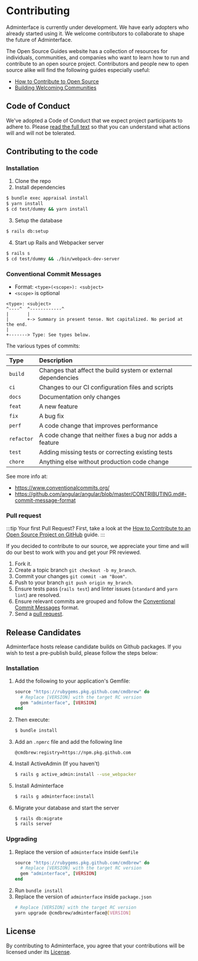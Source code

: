 # Contributing
Adminterface is currently under development. We have early adopters who already started using it. We welcome contributors to collaborate to shape the future of Adminterface.

The Open Source Guides website has a collection of resources for individuals, communities, and companies who want to learn how to run and contribute to an open source project. Contributors and people new to open source alike will find the following guides especially useful:
- [How to Contribute to Open Source](https://opensource.guide/how-to-contribute/)
- [Building Welcoming Communities](https://opensource.guide/building-community/)

## Code of Conduct
We've adopted a Code of Conduct that we expect project participants to adhere to. Please [read the full text](https://adminterface.io/code-of-conduct) so that you can understand what actions will and will not be tolerated.

## Contributing to the code
### Installation
1. Clone the repo
2. Install dependencies
  ```bash
  $ bundle exec appraisal install
  $ yarn install
  $ cd test/dummy && yarn install
  ```
3. Setup the database
  ```bash
  $ rails db:setup
  ```
4. Start up Rails and Webpacker server
  ```bash
  $ rails s
  $ cd test/dummy && ./bin/webpack-dev-server
  ```

### Conventional Commit Messages
- Format: `<type>(<scope>): <subject>`
- `<scope>` is optional

```
<type>: <subject>
^----^  ^------------^
|       |
|       +-> Summary in present tense. Not capitalized. No period at the end.
|
+-------> Type: See types below.
```

The various types of commits:

| Type       | Description
| :--------- | :------------------
| `build`    | Changes that affect the build system or external dependencies
| `ci`       | Changes to our CI configuration files and scripts
| `docs`     | Documentation only changes
| `feat`     | A new feature
| `fix`      | A bug fix
| `perf`     | A code change that improves performance
| `refactor` | A code change that neither fixes a bug nor adds a feature
| `test`     | Adding missing tests or correcting existing tests
| `chore`    | Anything else without production code change

See more info at:
- https://www.conventionalcommits.org/
- https://github.com/angular/angular/blob/master/CONTRIBUTING.md#-commit-message-format

### Pull request
:::tip
Your first Pull Request? First, take a look at the [How to Contribute to an Open Source Project on GitHub](https://egghead.io/courses/how-to-contribute-to-an-open-source-project-on-github) guide.
:::

If you decided to contribute to our source, we appreciate your time and will do our best to work with you and get your PR reviewed.

1. Fork it.
2. Create a topic branch `git checkout -b my_branch`.
3. Commit your changes `git commit -am "Boom"`.
4. Push to your branch `git push origin my_branch`.
5. Ensure tests pass (`rails test`) and linter issues (`standard` and `yarn lint`) are resolved.
6. Ensure relevant commits are grouped and follow the [Conventional Commit Messages](#conventional-commit-messages) format.
7. Send a [pull request](https://github.com/CMDBrew/adminterface/pulls).

## Release Candidates
Adminterface hosts release candidate builds on Github packages. If you wish to test a pre-publish build, please follow the steps below:

### Installation
1. Add the following to your application's Gemfile:
   ```ruby
   source "https://rubygems.pkg.github.com/cmdbrew" do
     # Replace [VERSION] with the target RC version
     gem "adminterface", [VERSION]
   end
   ```
2. Then execute:
   ```bash
   $ bundle install
   ```
3. Add an `.npmrc` file and add the following line
   ```shell
   @cmdbrew:registry=https://npm.pkg.github.com
   ```
4. Install ActiveAdmin (If you haven't)
   ```bash
   $ rails g active_admin:install --use_webpacker
   ```
5. Install Adminterface
   ```bash
   $ rails g adminterface:install
   ```
6. Migrate your database and start the server
   ```bash
   $ rails db:migrate
   $ rails server
   ```

### Upgrading
1. Replace the version of `adminterface` inside `Gemfile`
   ```ruby
   source "https://rubygems.pkg.github.com/cmdbrew" do
     # Replace [VERSION] with the target RC version
     gem "adminterface", [VERSION]
   end
   ```
2. Run `bundle install`
3. Replace the version of `adminterface` inside `package.json`
   ```bash
   # Replace [VERSION] with the target RC version
   yarn upgrade @cmdbrew/adminterface@[VERSION]
   ```

## License
By contributing to Adminterface, you agree that your contributions will be licensed under its [License](https://adminterface.io/docs/terms).
